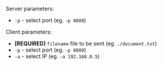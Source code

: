 Server parameters:

 - `-p` - select port (eg. `-p 8080`)

Client parameters:

 - **[REQUIRED]** `filename` file to be sent (eg. `./document.txt`)
 - `-p` - select port (eg. `-p 8080`)
 - `-a` - select IP (eg. `-a 192.168.0.5`)
 
 
